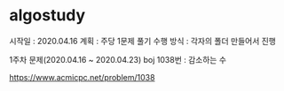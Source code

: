 # algostudy

시작일 : 2020.04.16
계획 : 주당 1문제 풀기
수행 방식 : 각자의 폴더 만들어서 진행


1주차 문제(2020.04.16 ~ 2020.04.23)
boj 1038번 : 감소하는 수

https://www.acmicpc.net/problem/1038


